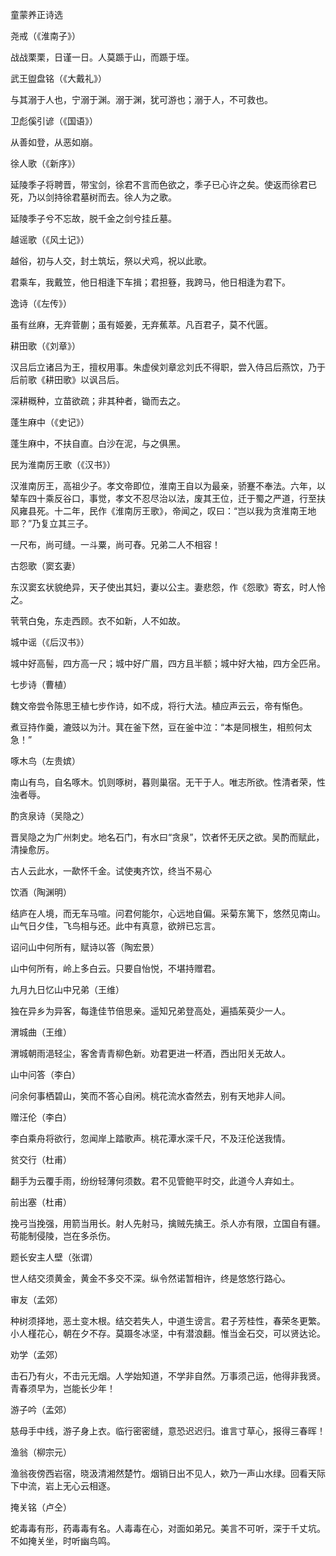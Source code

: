童蒙养正诗选  

尧戒（《淮南子》）  

战战栗栗，日谨一日。人莫踬于山，而踬于垤。  

武王盥盘铭（《大戴礼》）  

与其溺于人也，宁溺于渊。溺于渊，犹可游也；溺于人，不可救也。  

卫彪傒引谚（《国语》）  

从善如登，从恶如崩。  

徐人歌（《新序》）  

延陵季子将聘晋，带宝剑，徐君不言而色欲之，季子已心许之矣。使返而徐君已死，乃以剑持徐君墓树而去。徐人为之歌。  

延陵季子兮不忘故，脱千金之剑兮挂丘墓。  

越谣歌（《风土记》）  

越俗，初与人交，封土筑坛，祭以犬鸡，祝以此歌。  

君乘车，我戴笠，他日相逢下车揖；君担簦，我跨马，他日相逢为君下。  

逸诗（《左传》）  

虽有丝麻，无弃菅蒯；虽有姬姜，无弃蕉萃。凡百君子，莫不代匮。  

耕田歌（《刘章》）  

汉吕后立诸吕为王，擅权用事。朱虚侯刘章忿刘氏不得职，尝入侍吕后燕饮，乃于后前歌《耕田歌》以讽吕后。  

深耕穊种，立苗欲疏；非其种者，锄而去之。  

蓬生麻中（《史记》）  

蓬生麻中，不扶自直。白沙在泥，与之俱黑。  

民为淮南厉王歌（《汉书》）  

汉淮南厉王，高祖少子。孝文帝即位，淮南王自以为最亲，骄蹇不奉法。六年，以辇车四十乘反谷口，事觉，孝文不忍尽治以法，废其王位，迁于蜀之严道，行至扶风雍县死。十二年，民作《淮南厉王歌》，帝闻之，叹曰：“岂以我为贪淮南王地耶？”乃复立其三子。  

一尺布，尚可缝。一斗粟，尚可舂。兄弟二人不相容！  

古怨歌（窦玄妻）  

东汉窦玄状貌绝异，天子使出其妇，妻以公主。妻悲怨，作《怨歌》寄玄，时人怜之。  

茕茕白兔，东走西顾。衣不如新，人不如故。  

城中谣（《后汉书》）  

城中好高髻，四方高一尺；城中好广眉，四方且半额；城中好大袖，四方全匹帛。  

七步诗（曹植）  

魏文帝尝令陈思王植七步作诗，如不成，将行大法。植应声云云，帝有惭色。  

煮豆持作羹，漉豉以为汁。萁在釜下然，豆在釜中泣：“本是同根生，相煎何太急！”  

啄木鸟（左贵嫔）  

南山有鸟，自名啄木。饥则啄树，暮则巢宿。无干于人。唯志所欲。性清者荣，性浊者辱。  

酌贪泉诗（吴隐之）  

晋吴隐之为广州刺史。地名石门，有水曰“贪泉”，饮者怀无厌之欲。吴酌而赋此，清操愈厉。  

古人云此水，一歃怀千金。试使夷齐饮，终当不易心  

饮酒（陶渊明）  

结庐在人境，而无车马喧。问君何能尔，心远地自偏。采菊东篱下，悠然见南山。山气日夕佳，飞鸟相与还。此中有真意，欲辨已忘言。  

诏问山中何所有，赋诗以答（陶宏景）  

山中何所有，岭上多白云。只要自怡悦，不堪持赠君。  

九月九日忆山中兄弟（王维）  

独在异乡为异客，每逢佳节倍思亲。遥知兄弟登高处，遍插茱萸少一人。  

渭城曲（王维）  

渭城朝雨浥轻尘，客舍青青柳色新。劝君更进一杯酒，西出阳关无故人。  

山中问答（李白）  

问余何事栖碧山，笑而不答心自闲。桃花流水杳然去，别有天地非人间。  

赠汪伦（李白）  

李白乘舟将欲行，忽闻岸上踏歌声。桃花潭水深千尺，不及汪伦送我情。  

贫交行（杜甫）  

翻手为云覆手雨，纷纷轻薄何须数。君不见管鲍平时交，此道今人弃如土。  

前出塞（杜甫）  

挽弓当挽强，用箭当用长。射人先射马，擒贼先擒王。杀人亦有限，立国自有疆。苟能制侵陵，岂在多杀伤。  

题长安主人壁（张谓）  

世人结交须黄金，黄金不多交不深。纵令然诺暂相许，终是悠悠行路心。  

审友（孟郊）  

种树须择地，恶土变木根。结交若失人，中道生谤言。君子芳桂性，春荣冬更繁。小人槿花心，朝在夕不存。莫蹑冬冰坚，中有潜浪翻。惟当金石交，可以贤达论。  

劝学（孟郊）  

击石乃有火，不击元无烟。人学始知道，不学非自然。万事须己运，他得非我贤。青春须早为，岂能长少年！  

游子吟（孟郊）  

慈母手中线，游子身上衣。临行密密缝，意恐迟迟归。谁言寸草心，报得三春晖！  

渔翁（柳宗元）  

渔翁夜傍西岩宿，晓汲清湘然楚竹。烟销日出不见人，欸乃一声山水绿。回看天际下中流，岩上无心云相逐。  

掩关铭（卢仝）  

蛇毒毒有形，药毒毒有名。人毒毒在心，对面如弟兄。美言不可听，深于千丈坑。不如掩关坐，时听幽鸟鸣。  
